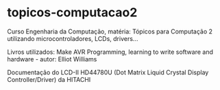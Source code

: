 # topicos-computacao2
Curso Engenharia da Computação, matéria: Tópicos para Computação 2 utilizando microcontroladores, LCDs, drivers...


Livros utilizados: Make AVR Programming, learning to write software and hardware - autor: Elliot Williams

Documentação do LCD-II HD44780U (Dot Matrix Liquid Crystal Display Controller/Driver) da HITACHI

